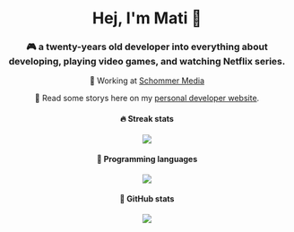 <h1 align="center">
    Hej, I'm Mati 👋
</h1>

<h3 align="center">
    🎮 a twenty-years old developer into everything about developing, playing video games, and watching Netflix series.
</h3>

<p align="center">💼 Working at <a href="https://schommer-media.de/" target="_blank">Schommer Media</a></p>
<p align="center">📰 Read some storys here on my <a href="https://imati.dev/storys/" target="_blank">personal developer website</a>.</p>

<h4 align="center">
    🔥 Streak stats
</h4>

<p align="center">
    <img src="https://github-readme-streak-stats.herokuapp.com/?user=iammati&theme=dracula" />
</p>

<h4 align="center">
    💛 Programming languages
</h4>

<p align="center">
    <img src="https://github-readme-stats.vercel.app/api/top-langs/?username=iammati&theme=radical&langs_count=6&layout=compact" />
</p>

<h4 align="center">
    🖤 GitHub stats
</h4>

<p align="center">
    <img src="https://github-readme-stats.vercel.app/api?username=iammati&count_private=true&show_icons=true&theme=radical" />
</p>
